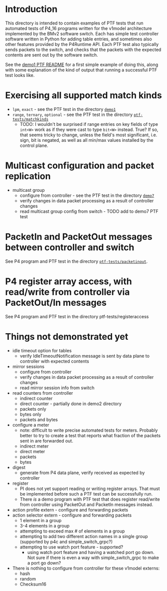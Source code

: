 # Introduction

This directory is intended to contain examples of PTF tests that run
automated tests of P4_16 programs written for the v1model architecture
implemented by the BMv2 software switch.  Each has simple test
controller software written in Python for adding table entries, and
sometimes also other features provided by the P4Runtime API.  Each PTF
test also typically sends packets to the switch, and checks that the
packets with the expected contents are sent out by the software
switch.

See the [demo1 PTF README](../demo1/README-ptf.md) for a first simple
example of doing this, along with some explanation of the kind of
output that running a successful PTF test looks like.


# Exercising all supported match kinds

+ `lpm`, `exact` - see the PTF test in the directory
  [`demo1`](../demo1/README-ptf.md)
+ `range`, `ternary`, `optional` - see the PTF test in the directory
  [`ptf-tests/matchkinds`](matchkinds)
  + TODO: I wouldn't be surprised if range entries on key fields of
    type `int<W>` work as if they were cast to type `bit<W>` instead.
    True?  If so, that seems tricky to change, unless the field's most
    significant, i.e. sign, bit is negated, as well as all min/max
    values installed by the control plane.


# Multicast configuration and packet replication

+ multicast group
  + configure from controller - see the PTF test in the directory
    [`demo7`](../demo7)
  + verify changes in data packet processing as a result of controller changes
  + read multicast group config from switch - TODO add to demo7 PTF test


# PacketIn and PacketOut messages between controller and switch

See P4 program and PTF test in the directory
[`ptf-tests/packetinout`](packetintout/).


# P4 register array access, with read/write from controller via PacketOut/In messages

See P4 program and PTF test in the directory ptf-tests/registeraccess


# Things not demonstrated yet

+ idle timeout option for tables
  + verify IdleTimeoutNotification message is sent by data plane to
    controller with expected contents
+ mirror sessions
  + configure from controller
  + verify changes in data packet processing as a result of controller changes
  + read mirror session info from switch
+ read counters from controller
  + indirect counter
  + direct counter - partially done in demo2 directory
  + packets only
  + bytes only
  + packets and bytes
+ configure a meter
  + note: difficult to write precise automated tests for meters.
    Probably better to try to create a test that reports what fraction
    of the packets sent in are forwarded out.
  + indirect meter
  + direct meter
  + packets
  + bytes
+ digest
  + generate from P4 data plane, verify received as expected by controller
+ register
  + PI does not yet support reading or writing register arrays.  That
    must be implemented before such a PTF test can be successfully run.
  + There _is_ a demo program with PTF test that does register read/write
    from controller using PacketOut and PacketIn messages instead.
+ action profile extern - configure and forwarding packets
+ action selector extern - configure and forwarding packets
  + 1 element in a group
  + 3-4 elements in a group
  + attempting to exceed max # of elements in a group
  + attempting to add two different action names in a single group
    (supported by p4c and simple_switch_grpc?)
  + attempting to use watch port feature - supported?
    + using watch port feature and having a watched port go down.  Not
      sure if there is even a way with simple_switch_grpc to make a
      port go down?
+ There is nothing to configure from controller for these v1model externs:
  + hash
  + random
  + Checksum16
